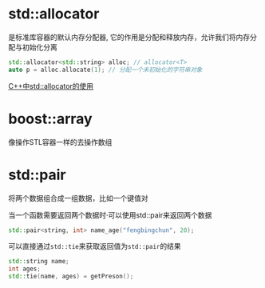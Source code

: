 # std::allocator

是标准库容器的默认内存分配器, 它的作用是分配和释放内存，允许我们将内存分配与初始化分离

```cpp
std::allocator<std::string> alloc; // allocator<T>
auto p = alloc.allocate(1); // 分配一个未初始化的字符串对象
```
[C++中std::allocator的使用](https://blog.csdn.net/fengbingchun/article/details/78943527)

# boost::array

像操作STL容器一样的去操作数组

# std::pair

将两个数据组合成一组数据，比如一个键值对

当一个函数需要返回两个数据时·可以使用std::pair来返回两个数据

```cpp
std::pair<string, int> name_age("fengbingchun", 20);
```

可以直接通过`std::tie`来获取返回值为`std::pair`的结果

```cpp
std::string name;
int ages;
std::tie(name, ages) = getPreson();
```